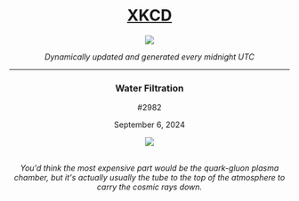
<h1 align="center"><a href="https://xkcd.com">XKCD</a></h1>
<div align="center">
    <img src="https://img.shields.io/github/last-commit/ShashashankThakur/XKCD?label=last%20updated" />
</div>

<p align="center"><i>Dynamically updated and generated every midnight UTC</i></p>
<hr>
<div align="center">
    <h3><strong>Water Filtration</strong></h3>
    <p>#2982</p>
    <p>September 6, 2024</p>
    <img src="https://imgs.xkcd.com/comics/water_filtration.png">
    <br></br>
    <p><i>You'd think the most expensive part would be the quark-gluon plasma chamber, but it's actually usually the tube to the top of the atmosphere to carry the cosmic rays down.</i></p>
</div>
